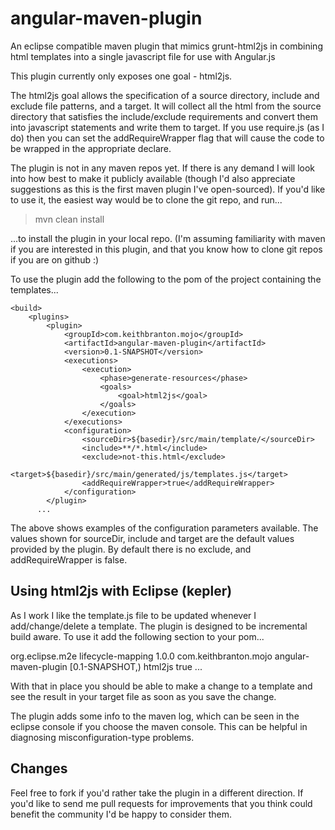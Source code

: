 angular-maven-plugin
====================

An eclipse compatible maven plugin that mimics grunt-html2js in combining html templates into a single javascript file for use with Angular.js

This plugin currently only exposes one goal - html2js. 

The html2js goal allows the specification of a source directory, include and exclude file patterns, and a target. It will collect all the html from the source directory that satisfies the include/exclude requirements and convert them into javascript statements and write them to target. If you use require.js (as I do) then you can set the addRequireWrapper flag that will cause the code to be wrapped in the appropriate declare.

The plugin is not in any maven repos yet. If there is any demand I will look into how best to make it publicly available (though I'd also appreciate suggestions as this is the first maven plugin I've open-sourced). If you'd like to use it, the easiest way would be to clone the git repo, and run...

> mvn clean install

...to install the plugin in your local repo. (I'm assuming familiarity with maven if you are interested in this plugin, and that you know how to clone git repos if you are on github :)

To use the plugin add the following to the pom of the project containing the templates...

	<build>
		<plugins>
			<plugin>
				<groupId>com.keithbranton.mojo</groupId>
				<artifactId>angular-maven-plugin</artifactId>
				<version>0.1-SNAPSHOT</version>
				<executions>
					<execution>
						<phase>generate-resources</phase>
						<goals>
							<goal>html2js</goal>
						</goals>
					</execution>
				</executions>
				<configuration>
					<sourceDir>${basedir}/src/main/template/</sourceDir>
					<include>**/*.html</include>
					<exclude>not-this.html</exclude>
					<target>${basedir}/src/main/generated/js/templates.js</target>
					<addRequireWrapper>true</addRequireWrapper>
				</configuration>
			</plugin>
		  ...

The above shows examples of the configuration parameters available. The values shown for sourceDir, include and target are the default values provided by the plugin. By default there is no exclude, and addRequireWrapper is false.

Using html2js with Eclipse (kepler)
-----------------------------------

As I work I like the template.js file to be updated whenever I add/change/delete a template. The plugin is designed to be incremental build aware. To use it add the following section to your pom...

  <build>
		<pluginManagement>
			<plugins>
				<plugin>
					<groupId>org.eclipse.m2e</groupId>
					<artifactId>lifecycle-mapping</artifactId>
					<version>1.0.0</version>
					<configuration>
						<lifecycleMappingMetadata>
							<pluginExecutions>
								<pluginExecution>
									<pluginExecutionFilter>
										<groupId>com.keithbranton.mojo</groupId>
										<artifactId>angular-maven-plugin</artifactId>
										<versionRange>[0.1-SNAPSHOT,)</versionRange>
										<goals>
											<goal>html2js</goal>
										</goals>
									</pluginExecutionFilter>
									<action>
										<execute>
											<runOnIncremental>true</runOnIncremental>
										</execute>
									</action>
								</pluginExecution>
							</pluginExecutions>
						</lifecycleMappingMetadata>
					</configuration>
				</plugin>
        ...

With that in place you should be able to make a change to a template and see the result in your target file as soon as you save the change.

The plugin adds some info to the maven log, which can be seen in the eclipse console if you choose the maven console. This can be helpful in diagnosing misconfiguration-type problems.

Changes
-------

Feel free to fork if you'd rather take the plugin in a different direction. If you'd like to send me pull requests for improvements that you think could benefit the community I'd be happy to consider them.
